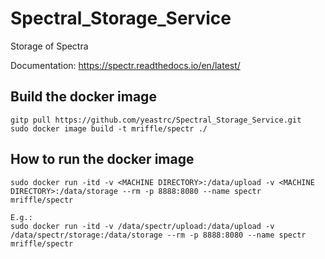 # Spectral_Storage_Service
Storage of Spectra


Documentation:
https://spectr.readthedocs.io/en/latest/

Build the docker image
----------------------------
```
gitp pull https://github.com/yeastrc/Spectral_Storage_Service.git
sudo docker image build -t mriffle/spectr ./
```

How to run the docker image
------------------------------
```
sudo docker run -itd -v <MACHINE DIRECTORY>:/data/upload -v <MACHINE DIRECTORY>:/data/storage --rm -p 8888:8080 --name spectr mriffle/spectr

E.g.:
sudo docker run -itd -v /data/spectr/upload:/data/upload -v /data/spectr/storage:/data/storage --rm -p 8888:8080 --name spectr mriffle/spectr
```
